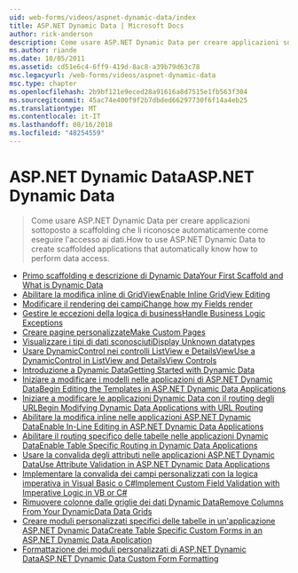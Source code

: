 ```yaml
---
uid: web-forms/videos/aspnet-dynamic-data/index
title: ASP.NET Dynamic Data | Microsoft Docs
author: rick-anderson
description: Come usare ASP.NET Dynamic Data per creare applicazioni sottoposto a scaffolding che li riconosce automaticamente come eseguire l'accesso ai dati.
ms.author: riande
ms.date: 10/05/2011
ms.assetid: cd51e6c4-6ff9-419d-8ac8-a39b79d63c78
msc.legacyurl: /web-forms/videos/aspnet-dynamic-data
msc.type: chapter
ms.openlocfilehash: 2b9bf121e9eced28a91616a8d7515e1fb563f304
ms.sourcegitcommit: 45ac74e400f9f2b7dbded66297730f6f14a4eb25
ms.translationtype: MT
ms.contentlocale: it-IT
ms.lasthandoff: 08/16/2018
ms.locfileid: "48254559"
---
```

<a name="aspnet-dynamic-data"></a><span data-ttu-id="d4856-103">ASP.NET Dynamic Data</span><span class="sxs-lookup"><span data-stu-id="d4856-103">ASP.NET Dynamic Data</span></span>
====================
> <span data-ttu-id="d4856-104">Come usare ASP.NET Dynamic Data per creare applicazioni sottoposto a scaffolding che li riconosce automaticamente come eseguire l'accesso ai dati.</span><span class="sxs-lookup"><span data-stu-id="d4856-104">How to use ASP.NET Dynamic Data to create scaffolded applications that automatically know how to perform data access.</span></span>


- [<span data-ttu-id="d4856-105">Primo scaffolding e descrizione di Dynamic Data</span><span class="sxs-lookup"><span data-stu-id="d4856-105">Your First Scaffold and What is Dynamic Data</span></span>](your-first-scaffold-and-what-is-dynamic-data.md)
- [<span data-ttu-id="d4856-106">Abilitare la modifica inline di GridView</span><span class="sxs-lookup"><span data-stu-id="d4856-106">Enable Inline GridView Editing</span></span>](how-do-i-enable-inline-gridview-editing.md)
- [<span data-ttu-id="d4856-107">Modificare il rendering dei campi</span><span class="sxs-lookup"><span data-stu-id="d4856-107">Change how my Fields render</span></span>](how-do-i-change-how-my-fields-render.md)
- [<span data-ttu-id="d4856-108">Gestire le eccezioni della logica di business</span><span class="sxs-lookup"><span data-stu-id="d4856-108">Handle Business Logic Exceptions</span></span>](how-do-i-handle-business-logic-exceptions.md)
- [<span data-ttu-id="d4856-109">Creare pagine personalizzate</span><span class="sxs-lookup"><span data-stu-id="d4856-109">Make Custom Pages</span></span>](how-do-i-make-custom-pages.md)
- [<span data-ttu-id="d4856-110">Visualizzare i tipi di dati sconosciuti</span><span class="sxs-lookup"><span data-stu-id="d4856-110">Display Unknown datatypes</span></span>](how-do-i-display-unknown-datatypes.md)
- [<span data-ttu-id="d4856-111">Usare DynamicControl nei controlli ListView e DetailsView</span><span class="sxs-lookup"><span data-stu-id="d4856-111">Use a DynamicControl in ListView and DetailsView Controls</span></span>](how-do-i-use-a-dynamiccontrol-in-listview-and-detailsview-controls.md)
- [<span data-ttu-id="d4856-112">Introduzione a Dynamic Data</span><span class="sxs-lookup"><span data-stu-id="d4856-112">Getting Started with Dynamic Data</span></span>](getting-started-with-dynamic-data.md)
- [<span data-ttu-id="d4856-113">Iniziare a modificare i modelli nelle applicazioni di ASP.NET Dynamic Data</span><span class="sxs-lookup"><span data-stu-id="d4856-113">Begin Editing the Templates in ASP.NET Dynamic Data Applications</span></span>](begin-editing-the-templates-in-aspnet-dynamic-data-applications.md)
- [<span data-ttu-id="d4856-114">Iniziare a modificare le applicazioni Dynamic Data con il routing degli URL</span><span class="sxs-lookup"><span data-stu-id="d4856-114">Begin Modifying Dynamic Data Applications with URL Routing</span></span>](begin-modifying-dynamic-data-applications-with-url-routing.md)
- [<span data-ttu-id="d4856-115">Abilitare la modifica inline nelle applicazioni ASP.NET Dynamic Data</span><span class="sxs-lookup"><span data-stu-id="d4856-115">Enable In-Line Editing in ASP.NET Dynamic Data Applications</span></span>](enable-in-line-editing-in-aspnet-dynamic-data-applications.md)
- [<span data-ttu-id="d4856-116">Abilitare il routing specifico delle tabelle nelle applicazioni Dynamic Data</span><span class="sxs-lookup"><span data-stu-id="d4856-116">Enable Table Specific Routing in Dynamic Data Applications</span></span>](how-to-enable-table-specific-routing-in-dynamic-data-applications.md)
- [<span data-ttu-id="d4856-117">Usare la convalida degli attributi nelle applicazioni ASP.NET Dynamic Data</span><span class="sxs-lookup"><span data-stu-id="d4856-117">Use Attribute Validation in ASP.NET Dynamic Data Applications</span></span>](how-to-use-attribute-validation-in-aspnet-dynamic-data-applications.md)
- [<span data-ttu-id="d4856-118">Implementare la convalida dei campi personalizzati con la logica imperativa in Visual Basic o C#</span><span class="sxs-lookup"><span data-stu-id="d4856-118">Implement Custom Field Validation with Imperative Logic in VB or C#</span></span>](how-to-implement-custom-field-validation-with-imperative-logic-in-vb-or-c.md)
- [<span data-ttu-id="d4856-119">Rimuovere colonne dalle griglie dei dati Dynamic Data</span><span class="sxs-lookup"><span data-stu-id="d4856-119">Remove Columns From Your DynamicData Data Grids</span></span>](how-to-remove-columns-from-your-dynamicdata-data-grids.md)
- [<span data-ttu-id="d4856-120">Creare moduli personalizzati specifici delle tabelle in un'applicazione ASP.NET Dynamic Data</span><span class="sxs-lookup"><span data-stu-id="d4856-120">Create Table Specific Custom Forms in an ASP.NET Dynamic Data Application</span></span>](how-to-create-table-specific-custom-forms-in-an-aspnet-dynamic-data-application.md)
- [<span data-ttu-id="d4856-121">Formattazione dei moduli personalizzati di ASP.NET Dynamic Data</span><span class="sxs-lookup"><span data-stu-id="d4856-121">ASP.NET Dynamic Data Custom Form Formatting</span></span>](aspnet-dynamic-data-custom-form-formatting.md)
